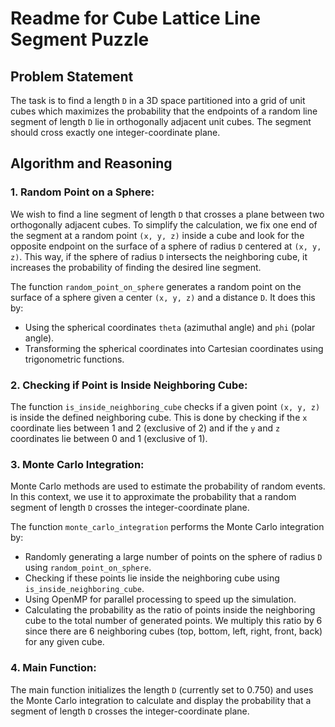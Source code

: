# Readme for Cube Lattice Line Segment Puzzle

## Problem Statement
The task is to find a length `D` in a 3D space partitioned into a grid of unit cubes which maximizes the probability that the endpoints of a random line segment of length `D` lie in orthogonally adjacent unit cubes. The segment should cross exactly one integer-coordinate plane.

## Algorithm and Reasoning
### 1. Random Point on a Sphere:
We wish to find a line segment of length `D` that crosses a plane between two orthogonally adjacent cubes. To simplify the calculation, we fix one end of the segment at a random point `(x, y, z)` inside a cube and look for the opposite endpoint on the surface of a sphere of radius `D` centered at `(x, y, z)`. This way, if the sphere of radius `D` intersects the neighboring cube, it increases the probability of finding the desired line segment.

The function `random_point_on_sphere` generates a random point on the surface of a sphere given a center `(x, y, z)` and a distance `D`. It does this by:
- Using the spherical coordinates `theta` (azimuthal angle) and `phi` (polar angle).
- Transforming the spherical coordinates into Cartesian coordinates using trigonometric functions.
  
### 2. Checking if Point is Inside Neighboring Cube:
The function `is_inside_neighboring_cube` checks if a given point `(x, y, z)` is inside the defined neighboring cube. This is done by checking if the `x` coordinate lies between 1 and 2 (exclusive of 2) and if the `y` and `z` coordinates lie between 0 and 1 (exclusive of 1).

### 3. Monte Carlo Integration:
Monte Carlo methods are used to estimate the probability of random events. In this context, we use it to approximate the probability that a random segment of length `D` crosses the integer-coordinate plane.

The function `monte_carlo_integration` performs the Monte Carlo integration by:
- Randomly generating a large number of points on the sphere of radius `D` using `random_point_on_sphere`.
- Checking if these points lie inside the neighboring cube using `is_inside_neighboring_cube`.
- Using OpenMP for parallel processing to speed up the simulation.
- Calculating the probability as the ratio of points inside the neighboring cube to the total number of generated points. We multiply this ratio by 6 since there are 6 neighboring cubes (top, bottom, left, right, front, back) for any given cube.

### 4. Main Function:
The main function initializes the length `D` (currently set to 0.750) and uses the Monte Carlo integration to calculate and display the probability that a segment of length `D` crosses the integer-coordinate plane.
